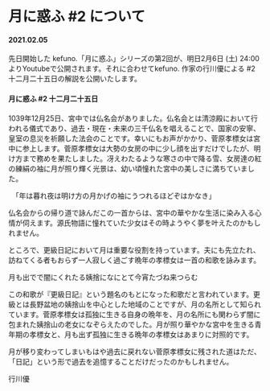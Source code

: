 # 月に惑ふ #2 について
#### 2021.02.05

先日開始した kefuno.「月に惑ふ」シリーズの第2回が、明日2月6日 (土) 24:00よりYoutubeで公開されます。それに合わせてkefuno. 作家の行川優による #2 十二月二十五日の解説を公開いたします。



#### 月に惑ふ #2 十二月二十五日

1039年12月25日、宮中では仏名会がありました。仏名会とは清涼殿において行われる儀式であり、過去・現在・未来の三千仏名を唱えることで、国家の安寧、皇室の息災を祈願した法会のことです。幸いにもお声がかかり、菅原孝標女は宮中に参上します。菅原孝標女は大勢の女房の中に少し顔を出すだけでしたが、明け方まで務めを果たしました。冴えわたるような寒さの中で降る雪、女房達の紅の練絹の袖に月が照り輝く光景は、幼い頃憧れた宮中の美しさに満ちていました。

　「年は暮れ夜は明け方の月かげの袖にうつれるほどぞはかなき」

仏名会からの帰り道で詠んだこの一首からは、宮中の華やかな生活に染み入る心情が伺えます。源氏物語に憧れていた少女はその時ようやく夢を叶えたのかもしれません。

ところで、更級日記において月は重要な役割を持っています。夫にも先立たれ、訪ねてくる者もおらず一人寂しく過ごす晩年の孝標女は一首の和歌を詠みます。

月も出でで闇にくれたる姨捨になにとて今宵たづね来つらむ

この和歌が『更級日記』という題名のもとになった和歌だと言われています。更級とは長野盆地の姨捨山を中心とした地域のことですが、月の名所として知られています。菅原孝標女は孤独に生きる自身の晩年を、月の名所にも関わらず闇に包まれた姨捨山の老女になぞらえたのでした。月が照り華やかな宮中を生きる青年期の孝標女と、月も出ず孤独に生きる晩年の孝標女はあまりに対照的です。

月が移り変わってしまいもはや過去に戻れない菅原孝標女に残された道はただ、「日記」という形で過去を追憶することだけだったのかもしれません。



行川優